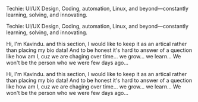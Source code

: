 <!-- hint:start -->
Techie: UI/UX Design, Coding, automation, Linux, and beyond—constantly learning, solving, and innovating.
<!-- hint:end -->

<div class="hint"> Techie: UI/UX Design, Coding, automation, Linux, and beyond—constantly learning, solving, and innovating.</div>

Hi, I'm Kavindu. and this section, I would like to keep it as an artical rather than placing my bio data! And to be honest it's hard to answer of a quection like how am I, cuz we are chaging over time... we grow... we learn... We won't be the person who we were few days ago...

Hi, I'm Kavindu. and this section, I would like to keep it as an artical rather than placing my bio data! And to be honest it's hard to answer of a quection like how am I, cuz we are chaging over time... we grow... we learn... We won't be the person who we were few days ago...

